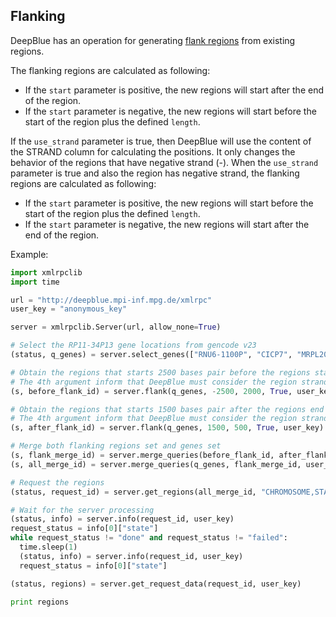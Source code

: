 ## Flanking

DeepBlue has an operation for generating [flank regions](http://deepblue.mpi-inf.mpg.de/api.php#api-flank) from existing regions.

The flanking regions are calculated as following:

* If the ```start``` parameter is positive, the new regions will start after the end of the region.
* If the ```start``` parameter is negative, the new regions will start before the start of the region plus the defined ```length```.

If the ```use_strand``` parameter is true, then DeepBlue will use the content of the STRAND column for calculating the positions. It only changes the behavior of the regions that have negative strand (-).
When the ```use_strand``` parameter is true and also the region has negative strand, the flanking regions are calculated as following:

* If the ```start``` parameter is positive, the new regions will start before the start of the region plus the defined ```length```.
* If the ```start``` parameter is negative, the new regions will start after the end of the region.

Example:
```python
import xmlrpclib
import time

url = "http://deepblue.mpi-inf.mpg.de/xmlrpc"
user_key = "anonymous_key"

server = xmlrpclib.Server(url, allow_none=True)

# Select the RP11-34P13 gene locations from gencode v23
(status, q_genes) = server.select_genes(["RNU6-1100P", "CICP7", "MRPL20", "ANKRD65", "HES2", "ACOT7", "HES3", "ICMT"], "gencode v19", user_key)

# Obtain the regions that starts 2500 bases pair before the regions start and have 2000 base pairs.
# The 4th argument inform that DeepBlue must consider the region strand (column STRAND) to calculate the new region
(s, before_flank_id) = server.flank(q_genes, -2500, 2000, True, user_key)

# Obtain the regions that starts 1500 bases pair after the regions end and have 500 base pairs.
# The 4th argument inform that DeepBlue must consider the region strand (column STRAND) to calculate the new region
(s, after_flank_id) = server.flank(q_genes, 1500, 500, True, user_key)

# Merge both flanking regions set and genes set
(s, flank_merge_id) = server.merge_queries(before_flank_id, after_flank_id, user_key)
(s, all_merge_id) = server.merge_queries(q_genes, flank_merge_id, user_key)

# Request the regions
(status, request_id) = server.get_regions(all_merge_id, "CHROMOSOME,START,END,STRAND,@LENGTH", user_key)

# Wait for the server processing
(status, info) = server.info(request_id, user_key)
request_status = info[0]["state"]
while request_status != "done" and request_status != "failed":
  time.sleep(1)
  (status, info) = server.info(request_id, user_key)
  request_status = info[0]["state"]

(status, regions) = server.get_request_data(request_id, user_key)

print regions
```



